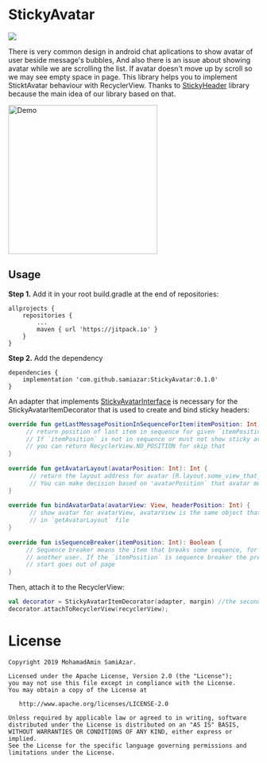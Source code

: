 
# StickyAvatar
[![](https://jitpack.io/v/samiazar/StickyAvatar.svg)](https://jitpack.io/#samiazar/StickyAvatar)

There is very common design in android chat aplications to show avatar of user beside message's bubbles, And also there is an issue about showing avatar while we are scrolling the list. If avatar doesn't move up by scroll so we may see empty space in page. This library helps you to implement SticktAvatar behaviour with RecyclerView.
Thanks to [StickyHeader](https://github.com/shuhart/StickyHeader) library because the main idea of our library based on that.

<img src="/demo/demo.gif" alt="Demo" width="300px" />


## Usage
**Step 1.** Add it in your root build.gradle at the end of repositories:

```
allprojects {
	repositories {
		...
		maven { url 'https://jitpack.io' }
	}
}
```

**Step 2.**  Add the dependency

```
dependencies {
	implementation 'com.github.samiazar:StickyAvatar:0.1.0'
}
```
An adapter that implements [StickyAvatarInterface](https://github.com/samiazar/StickyAvatar/blob/master/library/src/main/java/com/saimazar/library/StickAvatarInterface.kt) is necessary for the StickyAvatarItemDecorator that is used to create and bind sticky headers:

```kotlin
override fun getLastMessagePositionInSequenceForItem(itemPosition: Int): Int {  
     // return position of last item in sequence for given `itemPosition`
     // If `itemPosition` is not in sequence or must not show sticky avatar (for example date message)
     // you can return RecyclerView.NO_POSITION for skip that
}  
  
override fun getAvatarLayout(avatarPosition: Int): Int {  
      // return the layout address for avatar (R.layout.some_view_that_show_avatar)
      // You can make decision based on 'avatarPosition` that avatar must be in left or right
}  
  
override fun bindAvatarData(avatarView: View, headerPosition: Int) {  
      // show avatar for avatarView, avatarView is the same object that you returned 
      // in `getAvatarLayout` file
}  
  
override fun isSequenceBreaker(itemPosition: Int): Boolean {  
     // Sequence breaker means the item that breaks some sequence, for example message of 
     // another user. If the `itemPosition` is sequence breaker the previous item avatar 
     // start goes out of page
}
```

Then, attach it to the RecyclerView:

```kotlin
val decorator = StickyAvatarItemDecorator(adapter, margin) //the second argument must be the margin between items in dp
decorator.attachToRecyclerView(recyclerView);
```

# License

```
Copyright 2019 MohamadAmin SamiAzar.

Licensed under the Apache License, Version 2.0 (the "License");
you may not use this file except in compliance with the License.
You may obtain a copy of the License at

   http://www.apache.org/licenses/LICENSE-2.0

Unless required by applicable law or agreed to in writing, software
distributed under the License is distributed on an "AS IS" BASIS,
WITHOUT WARRANTIES OR CONDITIONS OF ANY KIND, either express or implied.
See the License for the specific language governing permissions and
limitations under the License.
```
